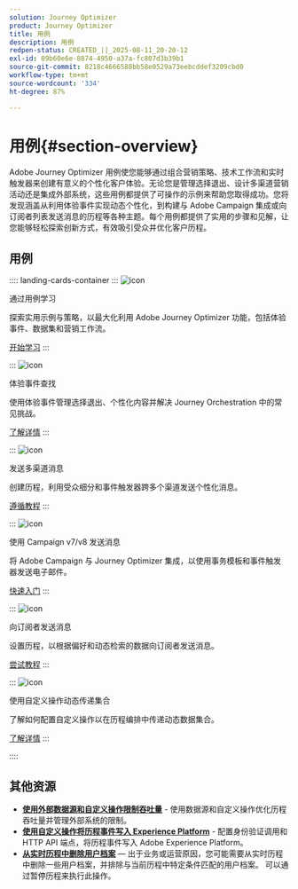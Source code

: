 ```yaml
---
solution: Journey Optimizer
product: Journey Optimizer
title: 用例
description: 用例
redpen-status: CREATED_||_2025-08-11_20-20-12
exl-id: 09b60e6e-8874-4950-a37a-fc807d3b39b1
source-git-commit: 8218c4666588bb58e0529a73eebcddef3209cbd0
workflow-type: tm+mt
source-wordcount: '334'
ht-degree: 87%

---
```


# 用例{#section-overview}

Adobe Journey Optimizer 用例使您能够通过组合营销策略、技术工作流和实时触发器来创建有意义的个性化客户体验。无论您是管理选择退出、设计多渠道营销活动还是集成外部系统，这些用例都提供了可操作的示例来帮助您取得成功。您将发现涵盖从利用体验事件实现动态个性化，到构建与 Adobe Campaign 集成或向订阅者列表发送消息的历程等各种主题。每个用例都提供了实用的步骤和见解，让您能够轻松探索创新方式，有效吸引受众并优化客户历程。

## 用例

:::: landing-cards-container
:::
![icon](https://cdn.experienceleague.adobe.com/icons/book.svg)

通过用例学习

探索实用示例与策略，以最大化利用 Adobe Journey Optimizer 功能，包括体验事件、数据集和营销工作流。

[开始学习](../using/building-journeys/jo-use-cases.md)
:::

:::
![icon](https://cdn.experienceleague.adobe.com/icons/list-check.svg)

体验事件查找

使用体验事件管理选择退出、个性化内容并解决 Journey Orchestration 中的常见挑战。

[了解详情](../using/building-journeys/exp-event-lookup.md)
:::

:::
![icon](https://cdn.experienceleague.adobe.com/icons/circle-play.svg)

发送多渠道消息

创建历程，利用受众细分和事件触发器跨多个渠道发送个性化消息。

[遵循教程](../using/building-journeys/journeys-uc.md)
:::

:::
![icon](https://cdn.experienceleague.adobe.com/icons/puzzle-piece.svg)

使用 Campaign v7/v8 发送消息

将 Adobe Campaign 与 Journey Optimizer 集成，以使用事务模板和事件触发器发送电子邮件。

[快速入门](../using/building-journeys/ajo-ac.md)
:::

:::
![icon](https://cdn.experienceleague.adobe.com/icons/list-check.svg)

向订阅者发送消息

设置历程，以根据偏好和动态检索的数据向订阅者发送消息。

[尝试教程](../using/building-journeys/message-to-subscribers-uc.md)
:::

:::
![icon](https://cdn.experienceleague.adobe.com/icons/code-branch.svg)

使用自定义操作动态传递集合

了解如何配置自定义操作以在历程编排中传递动态数据集合。

[了解详情](../using/building-journeys/collections.md)
:::

::::


## 其他资源

- **[使用外部数据源和自定义操作限制吞吐量](../using/building-journeys/limit-throughput.md)** - 使用数据源和自定义操作优化历程吞吐量并管理外部系统的限制。
- **[使用自定义操作将历程事件写入 Experience Platform](../using/building-journeys/custom-action-aep.md)** - 配置身份验证调用和 HTTP API 端点，将历程事件写入 Adobe Experience Platform。
- **[从实时历程中删除用户档案](../using/building-journeys/journey-pause.md#apply-an-exit-criteria-in-a-paused-journey)** — 出于业务或运营原因，您可能需要从实时历程中删除一些用户档案，并排除与当前历程中特定条件匹配的用户档案。 可以通过暂停历程来执行此操作。
